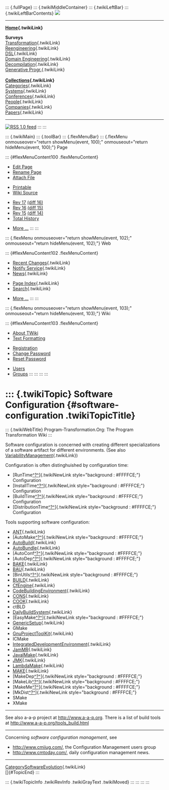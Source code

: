 ::: {.fullPage}
::: {.twikiMiddleContainer}
::: {.twikiLeftBar}
::: {.twikiLeftBarContents}
![](../pub/transformation.gif)

------------------------------------------------------------------------

**[Home](WebHome){.twikiLink}**

**Surveys**\
[Transformation](ProgramTransformation){.twikiLink}\
[Reengineering](ReengineeringWiki){.twikiLink}\
[DSL](DomainSpecificLanguages){.twikiLink}\
[Domain Engineering](DomainEngineering){.twikiLink}\
[Decompilation](DeCompilation){.twikiLink}\
[Generative Progr.](GenerativeProgrammingWiki){.twikiLink}\
\
**[Collections](CategoryCollection){.twikiLink}**\
[Categories](CategoryCategory){.twikiLink}\
[Systems](TransformationSystems){.twikiLink}\
[Conferences](TransformationConferences){.twikiLink}\
[People](TransformationPeople){.twikiLink}\
[Companies](TransformationCompanies){.twikiLink}\
[Papers](CategoryPaper){.twikiLink}

------------------------------------------------------------------------

[![](../pub/rss.gif "RSS 1.0 feed")](WebRss@skin=rss)
:::
:::

::: {.twikiMain}
::: {.toolBar}
::: {.flexMenuBar}
::: {.flexMenu onmouseover="return showMenu(event, 100);" onmouseout="return hideMenu(event, 100);"}
Page

::: {#flexMenuContent100 .flexMenuContent}
-   [Edit
    Page](http://www.program-transformation.org/edit/Transform/SoftwareConfiguration?t=1536825470)
-   [Rename
    Page](http://www.program-transformation.org/rename/Transform/SoftwareConfiguration)
-   [Attach
    File](http://www.program-transformation.org/attach/Transform/SoftwareConfiguration)

<!-- -->

-   [Printable](http://www.program-transformation.org/view/Transform/SoftwareConfiguration?skin=print.pattern)
-   [Wiki
    Source](http://www.program-transformation.org/view/Transform/SoftwareConfiguration?skin=text&raw=on&contenttype=text/plain)

<!-- -->

-   [Rev
    17](http://www.program-transformation.org/view/Transform/SoftwareConfiguration?rev=1.17)
    [(diff 16)](http://www.program-transformation.org/rdiff/Transform/SoftwareConfiguration?rev1=1.17&rev2=1.16)
-   [Rev
    16](http://www.program-transformation.org/view/Transform/SoftwareConfiguration?rev=1.16)
    [(diff 15)](http://www.program-transformation.org/rdiff/Transform/SoftwareConfiguration?rev1=1.16&rev2=1.15)
-   [Rev
    15](http://www.program-transformation.org/view/Transform/SoftwareConfiguration?rev=1.15)
    [(diff 14)](http://www.program-transformation.org/rdiff/Transform/SoftwareConfiguration?rev1=1.15&rev2=1.14)
-   [Total
    History](http://www.program-transformation.org/rdiff/Transform/SoftwareConfiguration)

<!-- -->

-   [More
    \...](http://www.program-transformation.org/oops/Transform/SoftwareConfiguration?template=oopsmore&param1=1.17&param2=1.17)
:::
:::

::: {.flexMenu onmouseover="return showMenu(event, 102);" onmouseout="return hideMenu(event, 102);"}
Web

::: {#flexMenuContent102 .flexMenuContent}
-   [Recent Changes](WebChanges){.twikiLink}
-   [Notify Service](WebNotify){.twikiLink}
-   [News](WebNews){.twikiLink}

<!-- -->

-   [Page Index](WebIndex){.twikiLink}
-   [Search](WebSearch){.twikiLink}

<!-- -->

-   [More
    \...](http://www.program-transformation.org/oops/Transform/SoftwareConfiguration?template=oopsmore&param1=1.17&param2=1.17)
:::
:::

::: {.flexMenu onmouseover="return showMenu(event, 103);" onmouseout="return hideMenu(event, 103);"}
Wiki

::: {#flexMenuContent103 .flexMenuContent}
-   [About
    TWiki](http://www.program-transformation.org/view/TWiki/WebHome)
-   [Text
    Formatting](http://www.program-transformation.org/view/TWiki/TextFormattingRules)

<!-- -->

-   [Registration](http://www.program-transformation.org/view/TWiki/TWikiRegistration)
-   [Change
    Password](http://www.program-transformation.org/view/TWiki/ChangePassword)
-   [Reset
    Password](http://www.program-transformation.org/view/TWiki/ResetPassword)

<!-- -->

-   [Users](http://www.program-transformation.org/view/Main/TWikiUsers)
-   [Groups](http://www.program-transformation.org/view/Main/TWikiGroups)
:::
:::
:::
:::

::: {.twikiTopic}
Software Configuration {#software-configuration .twikiTopicTitle}
======================

::: {.twikiWebTitle}
Program-Transformation.Org: The Program Transformation Wiki
:::

Software configuration is concerned with creating different
specializations of a software artifact for different environments. (See
also [VariabilityManagement](VariabilityManagement){.twikiLink})

Configuration is often distinghuished by configuration time:

-   [RunTime[^?^](http://www.program-transformation.org/edit/Transform/RunTime?topicparent=Transform.SoftwareConfiguration)]{.twikiNewLink
    style="background : #FFFFCE;"} Configuration
-   [InstallTime[^?^](http://www.program-transformation.org/edit/Transform/InstallTime?topicparent=Transform.SoftwareConfiguration)]{.twikiNewLink
    style="background : #FFFFCE;"} Configuration
-   [BuildTime[^?^](http://www.program-transformation.org/edit/Transform/BuildTime?topicparent=Transform.SoftwareConfiguration)]{.twikiNewLink
    style="background : #FFFFCE;"} Configuration
-   [DistributionTime[^?^](http://www.program-transformation.org/edit/Transform/DistributionTime?topicparent=Transform.SoftwareConfiguration)]{.twikiNewLink
    style="background : #FFFFCE;"} Configuration

Tools supporting software configuration:

-   [ANT](ANT){.twikiLink}
-   [AutoMake[^?^](http://www.program-transformation.org/edit/Tools/AutoMake?topicparent=Transform.SoftwareConfiguration)]{.twikiNewLink
    style="background : #FFFFCE;"}
-   [AutoBuild](../Tools/AutoBuild){.twikiLink}
-   [AutoBundle](../Tools/AutoBundle){.twikiLink}
-   [AutoConf[^?^](http://www.program-transformation.org/edit/Tools/AutoConf?topicparent=Transform.SoftwareConfiguration)]{.twikiNewLink
    style="background : #FFFFCE;"}
-   [AutoDep[^?^](http://www.program-transformation.org/edit/Transform/AutoDep?topicparent=Transform.SoftwareConfiguration)]{.twikiNewLink
    style="background : #FFFFCE;"}
-   [BAKE](BAKE){.twikiLink}
-   [BAU](BAU){.twikiLink}
-   [BinUtils[^?^](http://www.program-transformation.org/edit/Transform/BinUtils?topicparent=Transform.SoftwareConfiguration)]{.twikiNewLink
    style="background : #FFFFCE;"}
-   [BUILD](BUILD){.twikiLink}
-   [CfEngine](CfEngine){.twikiLink}
-   [CodeBuildingEnvironment](CodeBuildingEnvironment){.twikiLink}
-   [CONS](CONS){.twikiLink}
-   [COOK](COOK){.twikiLink}
-   ctBLD
-   [DailyBuildSystem](../Tools/DailyBuildSystem){.twikiLink}
-   [EasyMake[^?^](http://www.program-transformation.org/edit/Transform/EasyMake?topicparent=Transform.SoftwareConfiguration)]{.twikiNewLink
    style="background : #FFFFCE;"}
-   [GenericSetup](GenericSetup){.twikiLink}
-   GMake
-   [GnuProjectToolKit](GnuProjectToolKit){.twikiLink}
-   ICMake
-   [IntegratedDevelopmentEnvironment](IntegratedDevelopmentEnvironment){.twikiLink}
-   [JamMR](JamMR){.twikiLink}
-   [JavaIMake](JavaIMake){.twikiLink}
-   [JMK](JMK){.twikiLink}
-   [LambdaMake](LambdaMake){.twikiLink}
-   [MAKE](MAKE){.twikiLink}
-   [MakeDep[^?^](http://www.program-transformation.org/edit/Transform/MakeDep?topicparent=Transform.SoftwareConfiguration)]{.twikiNewLink
    style="background : #FFFFCE;"}
-   [MakeLib[^?^](http://www.program-transformation.org/edit/Transform/MakeLib?topicparent=Transform.SoftwareConfiguration)]{.twikiNewLink
    style="background : #FFFFCE;"}
-   [MakeMe[^?^](http://www.program-transformation.org/edit/Transform/MakeMe?topicparent=Transform.SoftwareConfiguration)]{.twikiNewLink
    style="background : #FFFFCE;"}
-   [MkDist[^?^](http://www.program-transformation.org/edit/Transform/MkDist?topicparent=Transform.SoftwareConfiguration)]{.twikiNewLink
    style="background : #FFFFCE;"}
-   SMake
-   XMake

------------------------------------------------------------------------

See also a-a-p project at <http://www.a-a-p.org>. There is a list of
build tools at <http://www.a-a-p.org/tools_build.html>

------------------------------------------------------------------------

Concerning *software configuration management*, see

-   <http://www.cmiiug.com/>, the Configuration Management users group
-   <http://www.cmtoday.com/>, daily configuration management news.

------------------------------------------------------------------------

[CategorySoftwareEvolution](CategorySoftwareEvolution){.twikiLink}\
[]{#TopicEnd}
:::

::: {.twikiTopicInfo .twikiRevInfo .twikiGrayText .twikiMoved}
:::
:::
:::
:::
